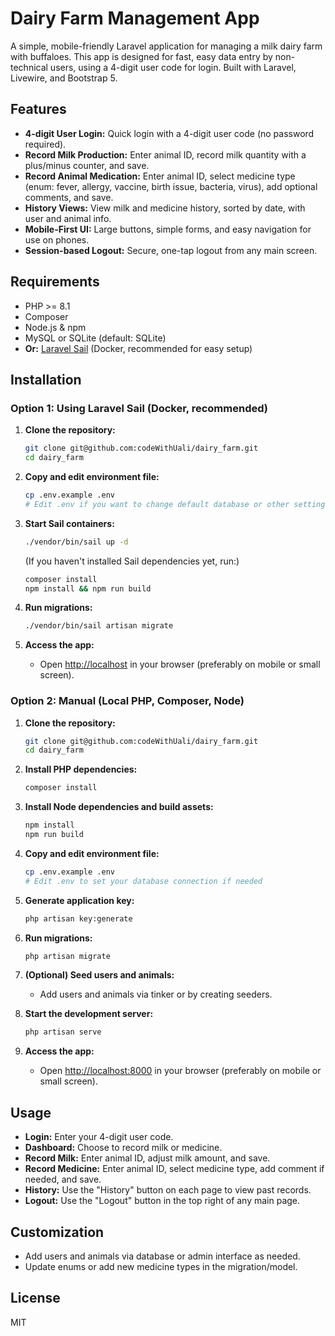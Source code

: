 # Dairy Farm Management App

A simple, mobile-friendly Laravel application for managing a milk dairy farm with buffaloes. This app is designed for fast, easy data entry by non-technical users, using a 4-digit user code for login. Built with Laravel, Livewire, and Bootstrap 5.

## Features
- **4-digit User Login:** Quick login with a 4-digit user code (no password required).
- **Record Milk Production:** Enter animal ID, record milk quantity with a plus/minus counter, and save.
- **Record Animal Medication:** Enter animal ID, select medicine type (enum: fever, allergy, vaccine, birth issue, bacteria, virus), add optional comments, and save.
- **History Views:** View milk and medicine history, sorted by date, with user and animal info.
- **Mobile-First UI:** Large buttons, simple forms, and easy navigation for use on phones.
- **Session-based Logout:** Secure, one-tap logout from any main screen.

## Requirements
- PHP >= 8.1
- Composer
- Node.js & npm
- MySQL or SQLite (default: SQLite)
- **Or:** [Laravel Sail](https://laravel.com/docs/12.x/sail) (Docker, recommended for easy setup)

## Installation

### Option 1: Using Laravel Sail (Docker, recommended)

1. **Clone the repository:**
   ```bash
   git clone git@github.com:codeWithUali/dairy_farm.git
   cd dairy_farm
   ```

2. **Copy and edit environment file:**
   ```bash
   cp .env.example .env
   # Edit .env if you want to change default database or other settings
   ```

3. **Start Sail containers:**
   ```bash
   ./vendor/bin/sail up -d
   ```
   (If you haven't installed Sail dependencies yet, run:)
   ```bash
   composer install
   npm install && npm run build
   ```

4. **Run migrations:**
   ```bash
   ./vendor/bin/sail artisan migrate
   ```

5. **Access the app:**
   - Open [http://localhost](http://localhost) in your browser (preferably on mobile or small screen).

### Option 2: Manual (Local PHP, Composer, Node)

1. **Clone the repository:**
   ```bash
   git clone git@github.com:codeWithUali/dairy_farm.git
   cd dairy_farm
   ```

2. **Install PHP dependencies:**
   ```bash
   composer install
   ```

3. **Install Node dependencies and build assets:**
   ```bash
   npm install
   npm run build
   ```

4. **Copy and edit environment file:**
   ```bash
   cp .env.example .env
   # Edit .env to set your database connection if needed
   ```

5. **Generate application key:**
   ```bash
   php artisan key:generate
   ```

6. **Run migrations:**
   ```bash
   php artisan migrate
   ```

7. **(Optional) Seed users and animals:**
   - Add users and animals via tinker or by creating seeders.

8. **Start the development server:**
   ```bash
   php artisan serve
   ```

9. **Access the app:**
   - Open [http://localhost:8000](http://localhost:8000) in your browser (preferably on mobile or small screen).

## Usage
- **Login:** Enter your 4-digit user code.
- **Dashboard:** Choose to record milk or medicine.
- **Record Milk:** Enter animal ID, adjust milk amount, and save.
- **Record Medicine:** Enter animal ID, select medicine type, add comment if needed, and save.
- **History:** Use the "History" button on each page to view past records.
- **Logout:** Use the "Logout" button in the top right of any main page.

## Customization
- Add users and animals via database or admin interface as needed.
- Update enums or add new medicine types in the migration/model.

## License
MIT
